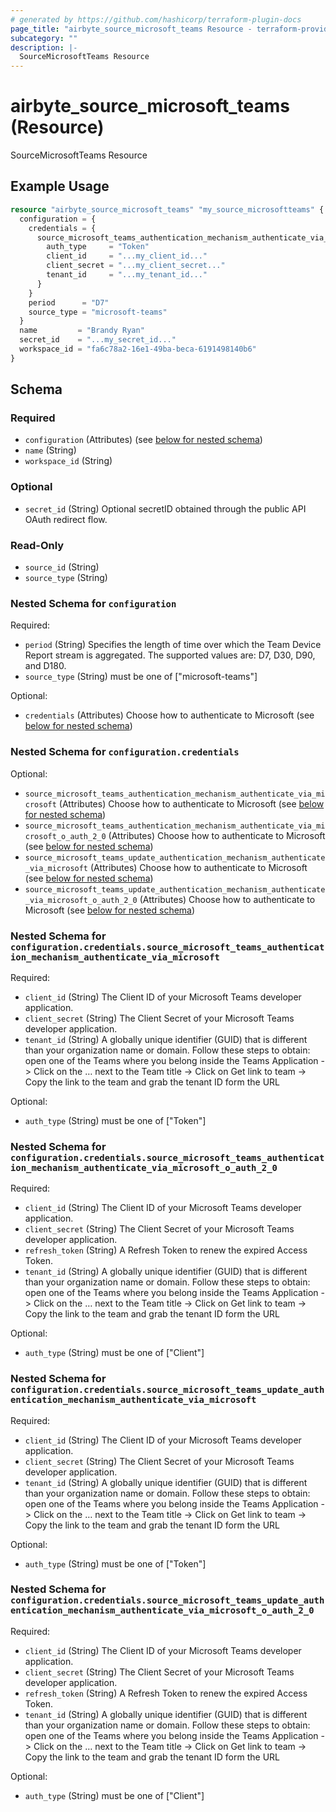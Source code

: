 ```yaml
---
# generated by https://github.com/hashicorp/terraform-plugin-docs
page_title: "airbyte_source_microsoft_teams Resource - terraform-provider-airbyte"
subcategory: ""
description: |-
  SourceMicrosoftTeams Resource
---
```


# airbyte_source_microsoft_teams (Resource)

SourceMicrosoftTeams Resource

## Example Usage

```terraform
resource "airbyte_source_microsoft_teams" "my_source_microsoftteams" {
  configuration = {
    credentials = {
      source_microsoft_teams_authentication_mechanism_authenticate_via_microsoft = {
        auth_type     = "Token"
        client_id     = "...my_client_id..."
        client_secret = "...my_client_secret..."
        tenant_id     = "...my_tenant_id..."
      }
    }
    period      = "D7"
    source_type = "microsoft-teams"
  }
  name         = "Brandy Ryan"
  secret_id    = "...my_secret_id..."
  workspace_id = "fa6c78a2-16e1-49ba-beca-6191498140b6"
}
```

<!-- schema generated by tfplugindocs -->
## Schema

### Required

- `configuration` (Attributes) (see [below for nested schema](#nestedatt--configuration))
- `name` (String)
- `workspace_id` (String)

### Optional

- `secret_id` (String) Optional secretID obtained through the public API OAuth redirect flow.

### Read-Only

- `source_id` (String)
- `source_type` (String)

<a id="nestedatt--configuration"></a>
### Nested Schema for `configuration`

Required:

- `period` (String) Specifies the length of time over which the Team Device Report stream is aggregated. The supported values are: D7, D30, D90, and D180.
- `source_type` (String) must be one of ["microsoft-teams"]

Optional:

- `credentials` (Attributes) Choose how to authenticate to Microsoft (see [below for nested schema](#nestedatt--configuration--credentials))

<a id="nestedatt--configuration--credentials"></a>
### Nested Schema for `configuration.credentials`

Optional:

- `source_microsoft_teams_authentication_mechanism_authenticate_via_microsoft` (Attributes) Choose how to authenticate to Microsoft (see [below for nested schema](#nestedatt--configuration--credentials--source_microsoft_teams_authentication_mechanism_authenticate_via_microsoft))
- `source_microsoft_teams_authentication_mechanism_authenticate_via_microsoft_o_auth_2_0` (Attributes) Choose how to authenticate to Microsoft (see [below for nested schema](#nestedatt--configuration--credentials--source_microsoft_teams_authentication_mechanism_authenticate_via_microsoft_o_auth_2_0))
- `source_microsoft_teams_update_authentication_mechanism_authenticate_via_microsoft` (Attributes) Choose how to authenticate to Microsoft (see [below for nested schema](#nestedatt--configuration--credentials--source_microsoft_teams_update_authentication_mechanism_authenticate_via_microsoft))
- `source_microsoft_teams_update_authentication_mechanism_authenticate_via_microsoft_o_auth_2_0` (Attributes) Choose how to authenticate to Microsoft (see [below for nested schema](#nestedatt--configuration--credentials--source_microsoft_teams_update_authentication_mechanism_authenticate_via_microsoft_o_auth_2_0))

<a id="nestedatt--configuration--credentials--source_microsoft_teams_authentication_mechanism_authenticate_via_microsoft"></a>
### Nested Schema for `configuration.credentials.source_microsoft_teams_authentication_mechanism_authenticate_via_microsoft`

Required:

- `client_id` (String) The Client ID of your Microsoft Teams developer application.
- `client_secret` (String) The Client Secret of your Microsoft Teams developer application.
- `tenant_id` (String) A globally unique identifier (GUID) that is different than your organization name or domain. Follow these steps to obtain: open one of the Teams where you belong inside the Teams Application -> Click on the … next to the Team title -> Click on Get link to team -> Copy the link to the team and grab the tenant ID form the URL

Optional:

- `auth_type` (String) must be one of ["Token"]


<a id="nestedatt--configuration--credentials--source_microsoft_teams_authentication_mechanism_authenticate_via_microsoft_o_auth_2_0"></a>
### Nested Schema for `configuration.credentials.source_microsoft_teams_authentication_mechanism_authenticate_via_microsoft_o_auth_2_0`

Required:

- `client_id` (String) The Client ID of your Microsoft Teams developer application.
- `client_secret` (String) The Client Secret of your Microsoft Teams developer application.
- `refresh_token` (String) A Refresh Token to renew the expired Access Token.
- `tenant_id` (String) A globally unique identifier (GUID) that is different than your organization name or domain. Follow these steps to obtain: open one of the Teams where you belong inside the Teams Application -> Click on the … next to the Team title -> Click on Get link to team -> Copy the link to the team and grab the tenant ID form the URL

Optional:

- `auth_type` (String) must be one of ["Client"]


<a id="nestedatt--configuration--credentials--source_microsoft_teams_update_authentication_mechanism_authenticate_via_microsoft"></a>
### Nested Schema for `configuration.credentials.source_microsoft_teams_update_authentication_mechanism_authenticate_via_microsoft`

Required:

- `client_id` (String) The Client ID of your Microsoft Teams developer application.
- `client_secret` (String) The Client Secret of your Microsoft Teams developer application.
- `tenant_id` (String) A globally unique identifier (GUID) that is different than your organization name or domain. Follow these steps to obtain: open one of the Teams where you belong inside the Teams Application -> Click on the … next to the Team title -> Click on Get link to team -> Copy the link to the team and grab the tenant ID form the URL

Optional:

- `auth_type` (String) must be one of ["Token"]


<a id="nestedatt--configuration--credentials--source_microsoft_teams_update_authentication_mechanism_authenticate_via_microsoft_o_auth_2_0"></a>
### Nested Schema for `configuration.credentials.source_microsoft_teams_update_authentication_mechanism_authenticate_via_microsoft_o_auth_2_0`

Required:

- `client_id` (String) The Client ID of your Microsoft Teams developer application.
- `client_secret` (String) The Client Secret of your Microsoft Teams developer application.
- `refresh_token` (String) A Refresh Token to renew the expired Access Token.
- `tenant_id` (String) A globally unique identifier (GUID) that is different than your organization name or domain. Follow these steps to obtain: open one of the Teams where you belong inside the Teams Application -> Click on the … next to the Team title -> Click on Get link to team -> Copy the link to the team and grab the tenant ID form the URL

Optional:

- `auth_type` (String) must be one of ["Client"]


